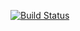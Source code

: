 [![Build Status](https://travis-ci.org/BenjaminNitro/Project110.svg?branch=master)](https://travis-ci.org/BenjaminNitro/Project110)
